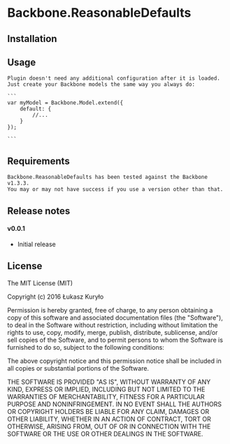 Backbone.ReasonableDefaults
========

## Installation



## Usage

    Plugin doesn't need any additional configuration after it is loaded. 
    Just create your Backbone models the same way you always do:

    ```
    var myModel = Backbone.Model.extend({
        default: {
            //...
        }
    });

    ```



## Requirements

    Backbone.ReasonableDefaults has been tested against the Backbone v1.3.3. 
    You may or may not have success if you use a version other than that.

## Release notes

#### v0.0.1

* Initial release

## License

The MIT License (MIT)

Copyright (c) 2016 Łukasz Kuryło

Permission is hereby granted, free of charge, to any person obtaining a copy of
this software and associated documentation files (the "Software"), to deal in
the Software without restriction, including without limitation the rights to
use, copy, modify, merge, publish, distribute, sublicense, and/or sell copies of
the Software, and to permit persons to whom the Software is furnished to do so,
subject to the following conditions:

The above copyright notice and this permission notice shall be included in all
copies or substantial portions of the Software.

THE SOFTWARE IS PROVIDED "AS IS", WITHOUT WARRANTY OF ANY KIND, EXPRESS OR
IMPLIED, INCLUDING BUT NOT LIMITED TO THE WARRANTIES OF MERCHANTABILITY, FITNESS
FOR A PARTICULAR PURPOSE AND NONINFRINGEMENT. IN NO EVENT SHALL THE AUTHORS OR
COPYRIGHT HOLDERS BE LIABLE FOR ANY CLAIM, DAMAGES OR OTHER LIABILITY, WHETHER
IN AN ACTION OF CONTRACT, TORT OR OTHERWISE, ARISING FROM, OUT OF OR IN
CONNECTION WITH THE SOFTWARE OR THE USE OR OTHER DEALINGS IN THE SOFTWARE.
